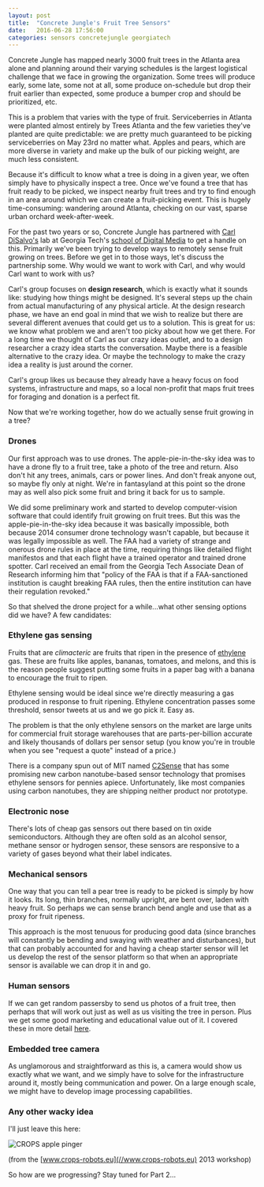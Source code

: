 ```yaml
---
layout: post
title:  "Concrete Jungle's Fruit Tree Sensors"
date:   2016-06-28 17:56:00
categories: sensors concretejungle georgiatech
---
```


Concrete Jungle has mapped nearly 3000 fruit trees in the Atlanta area alone and planning around their varying schedules is the largest logistical challenge that we face in growing the organization. Some trees will produce early, some late, some not at all, some produce on-schedule but drop their fruit earlier than expected, some produce a bumper crop and should be prioritized, etc.

This is a problem that varies with the type of fruit. Serviceberries in Atlanta were planted almost entirely by Trees Atlanta and the few varieties they've planted are quite predictable: we are pretty much guaranteed to be picking serviceberries on May 23rd no matter what. Apples and pears, which are more diverse in variety and make up the bulk of our picking weight, are much less consistent.

Because it's difficult to know what a tree is doing in a given year, we often simply have to physically inspect a tree. Once we've found a tree that has fruit ready to be picked, we inspect nearby fruit trees and try to find enough in an area around which we can create a fruit-picking event. This is hugely time-consuming: wandering around Atlanta, checking on our vast, sparse urban orchard week-after-week.

For the past two years or so, Concrete Jungle has partnered with [Carl DiSalvo's](//carldisalvo.com/) lab at Georgia Tech's [school of Digital Media](//dm.lmc.gatech.edu/) to get a handle on this. Primarily we've been trying to develop ways to remotely sense fruit growing on trees. Before we get in to those ways, let's discuss the partnership some. Why would we want to work with Carl, and why would Carl want to work with us?

Carl's group focuses on **design research**, which is exactly what it sounds like: studying how things might be designed. It's several steps up the chain from actual manufacturing of any physical article. At the design research phase, we have an end goal in mind that we wish to realize but there are several different avenues that could get us to a solution. This is great for us: we know what problem we and aren't too picky about how we get there. For a long time we thought of Carl as our crazy ideas outlet, and to a design researcher a crazy idea starts the conversation. Maybe there is a feasible alternative to the crazy idea. Or maybe the technology to make the crazy idea a reality is just around the corner.

Carl's group likes us because they already have a heavy focus on food systems, infrastructure and maps, so a local non-profit that maps fruit trees for foraging and donation is a perfect fit.

Now that we're working together, how do we actually sense fruit growing in a tree?

### Drones

Our first approach was to use drones. The apple-pie-in-the-sky idea was to have a drone fly to a fruit tree, take a photo of the tree and return. Also don't hit any trees, animals, cars or power lines. And don't freak anyone out, so maybe fly only at night. We're in fantasyland at this point so the drone may as well also pick some fruit and bring it back for us to sample.

We did some preliminary work and started to develop computer-vision software that could identify fruit growing on fruit trees. But this was the apple-pie-in-the-sky idea because it was basically impossible, both because 2014 consumer drone technology wasn't capable, but because it was legally impossible as well. The FAA had a variety of strange and onerous drone rules in place at the time, requiring things like detailed flight manifestos and that each flight have a trained operator and trained drone spotter. Carl received an email from the Georgia Tech Associate Dean of Research informing him that "policy of the FAA is that if a FAA-sanctioned institution is caught breaking FAA rules, then the entire institution can have their regulation revoked."

So that shelved the drone project for a while...what other sensing options did we have? A few candidates:

### Ethylene gas sensing

Fruits that are *climacteric* are fruits that ripen in the presence of [ethylene](https://en.wikipedia.org/wiki/Ethylene) gas. These are fruits like apples, bananas, tomatoes, and melons, and this is the reason people suggest putting some fruits in a paper bag with a banana to encourage the fruit to ripen.

Ethylene sensing would be ideal since we're directly measuring a gas produced in response to fruit ripening. Ethylene concentration passes some threshold, sensor tweets at us and we go pick it. Easy as.

The problem is that the only ethylene sensors on the market are large units for commercial fruit storage warehouses that are parts-per-billion accurate and likely thousands of dollars per sensor setup (you know you're in trouble when you see "request a quote" instead of a price.)

There is a company spun out of MIT named [C2Sense](//www.c2sense.com) that has some promising new carbon nanotube-based sensor technology that promises ethylene sensors for pennies apiece. Unfortunately, like most companies using carbon nanotubes, they are shipping neither product nor prototype.

### Electronic nose

There's lots of cheap gas sensors out there based on tin oxide semiconductors. Although they are often sold as an alcohol sensor, methane sensor or hydrogen sensor, these sensors are responsive to a variety of gases beyond what their label indicates.

### Mechanical sensors

One way that you can tell a pear tree is ready to be picked is simply by how it looks. Its long, thin branches, normally upright, are bent over, laden with heavy fruit. So perhaps we can sense branch bend angle and use that as a proxy for fruit ripeness.

This approach is the most tenuous for producing good data (since branches will constantly be bending and swaying with weather and disturbances), but that can probably accounted for and having a cheap starter sensor will let us develop the rest of the sensor platform so that when an appropriate sensor is available we can drop it in and go.

### Human sensors

If we can get random passersby to send us photos of a fruit tree, then perhaps that will work out just as well as us visiting the tree in person. Plus we get some good marketing and educational value out of it. I covered these in more detail [here](/tree-tags).

### Embedded tree camera

As unglamorous and straightforward as this is, a camera would show us exactly what we want, and we simply have to solve for the infrastructure around it, mostly being communication and power. On a large enough scale, we might have to develop image processing capabilities.

### Any other wacky idea

I'll just leave this here:

![CROPS apple pinger](https://pbs.twimg.com/media/CX7XtelWQAADnhl.png:medium)

(from the [www.crops-robots.eu](//www.crops-robots.eu) 2013 workshop)

So how are we progressing? Stay tuned for Part 2...
